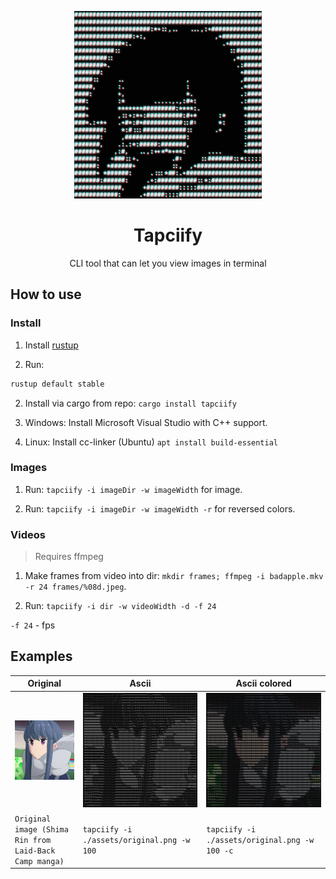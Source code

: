 <p align="center"><img width="300" src="./assets/logo.png"/></p>

<h1 align="center">Tapciify</h1>

<p align="center">CLI tool that can let you view images in terminal</p>

## How to use

### Install

1. Install [rustup](https://rustup.rs/)

2. Run:

```bash
rustup default stable 
```

2. Install via cargo from repo:
   `cargo install tapciify`

3. Windows: Install Microsoft Visual Studio with C++ support.

3. Linux: Install cc-linker (Ubuntu) `apt install build-essential`

### Images

1. Run: `tapciify -i imageDir -w imageWidth` for image.

2. Run: `tapciify -i imageDir -w imageWidth -r` for reversed colors.

### Videos

> Requires ffmpeg

1. Make frames from video into dir:
   `mkdir frames; ffmpeg -i badapple.mkv -r 24 frames/%08d.jpeg`.

2. Run: `tapciify -i dir -w videoWidth -d -f 24`

`-f 24` - fps

## Examples

|Original|Ascii|Ascii colored|
|-|-|-|
|![Original Image](assets/original.png)|![Ascii image](assets/ascii.png)|![Ascii colored image](assets/ascii_colored.png)|
|`Original image (Shima Rin from Laid-Back Camp manga)`|`tapciify -i ./assets/original.png -w 100`|`tapciify -i ./assets/original.png -w 100 -c`|
